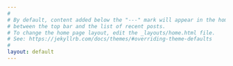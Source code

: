 ```yaml
---
#
# By default, content added below the "---" mark will appear in the home page
# between the top bar and the list of recent posts.
# To change the home page layout, edit the _layouts/home.html file.
# See: https://jekyllrb.com/docs/themes/#overriding-theme-defaults
#
layout: default
---
```

<script>
var url = window.location.href;

var wp = /\?(p|cat)=[0-9]{2,3}/;

if (wp.test(url)) {
	url = url.replace("?cat=11", "");
	url = url.replace("?cat=12", "#pubs");
	
	url = url.replace("?p=207", "2011/10/24/revisiting-asvos");
	url = url.replace("?p=301", "#hdfusion");
	url = url.replace("?p=362", "#asvo");

	url = url.replace(wp, "");

	window.location.href = url;
}
</script>
